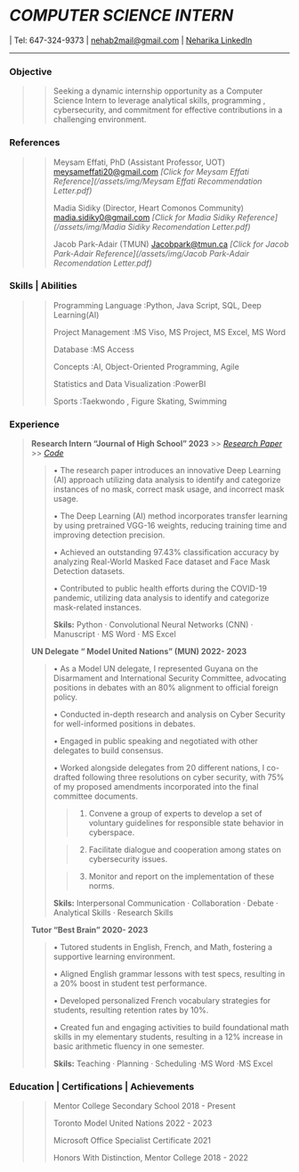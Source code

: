 # _COMPUTER SCIENCE INTERN_
| Tel: 647-324-9373 | nehab2mail@gmail.com | [Neharika LinkedIn](https://www.linkedin.com/in/neharika-boddakayala-99937b284/)

---
### Objective
>> Seeking a dynamic internship opportunity as a Computer Science Intern to leverage analytical skills,
programming , cybersecurity, and commitment for effective contributions in a challenging environment.

### References
 >>  Meysam Effati, PhD (Assistant Professor, UOT)  meysameffati20@gmail.com
 >> *[Click for Meysam Effati Reference](/assets/img/Meysam Effati Recommendation Letter.pdf)*
> >                    
>>  Madia Sidiky (Director, Heart Comonos Community) madia.sidiky0@gmail.com
>> *[Click for Madia Sidiky Reference](/assets/img/Madia Sidiky Recomendation Letter.pdf)*
> >                       
>>  Jacob Park-Adair  (TMUN)                         Jacobpark@tmun.ca
>> *[Click for Jacob Park-Adair Reference](/assets/img/Jacob Park-Adair Recomendation Letter.pdf)*

### Skills | Abilities
 >>  Programming Language  :Python, Java Script, SQL, Deep Learning(AI)
> > 
 >>  Project Management  :MS Viso, MS Project, MS Excel, MS Word
> > 
 >>  Database  :MS Access
> > 
 >>  Concepts  :AI, Object-Oriented Programming, Agile
> > 
 >>  Statistics and Data Visualization  :PowerBI
> > 
 >>  Sports  :Taekwondo , Figure Skating, Swimming  

### Experience
  > **Research Intern  “Journal of High School”              2023**  >> *[Research Paper](/assets/img/Transfer-learning-approach-for-mask-detection-by-using-extended-vgg16.pdf)* >> *[Code](https://github.com/nehab2mail/AI-Deep-Learning-for-Accurate-COVID-19-Face-Mask-Detection)*
   >> •	The research paper introduces an innovative Deep Learning (AI) approach utilizing data analysis 
        to identify and categorize instances of no mask, correct mask usage, and incorrect mask usage.
>   > 
  >>  •	The Deep Learning (AI) method incorporates transfer learning by using pretrained VGG-16 weights, reducing training time and improving detection precision.
>   > 
  >>  •	Achieved an outstanding 97.43% classification accuracy by analyzing Real-World Masked Face dataset and Face Mask Detection datasets.
>   > 
  >>  •	Contributed to public health efforts during the COVID-19 pandemic, utilizing data analysis to  identify and categorize mask-related instances.
> >    >
> >    __Skils:__ Python · Convolutional Neural Networks (CNN) · Manuscript · MS Word · MS Excel
>   >
>   > 
> **UN Delegate   “ Model United Nations”  (MUN)              2022- 2023**
> 
 >>  •	As a Model UN delegate, I represented Guyana on the Disarmament and International Security Committee, advocating positions in debates with an 80% alignment to official foreign policy.
> >  
 >>  •	Conducted in-depth research and analysis on Cyber Security for well-informed positions in debates.
> > 
 >>  •	Engaged in public speaking and negotiated with other delegates to build consensus.
> > 
 >>  •		Worked alongside delegates from 20 different nations, I co-drafted following three resolutions on cyber security, with 75% of my proposed amendments incorporated into the final committee documents.
   > > > 	1) Convene a group of experts to develop a set of voluntary guidelines for responsible state behavior in  cyberspace.
> >    
   > > > 	2) Facilitate dialogue and cooperation among states on cybersecurity issues.
> >    
   > > > 	3) Monitor and report on the implementation of these norms.
> >    
> >    __Skils:__ Interpersonal Communication · Collaboration · Debate · Analytical Skills · Research Skills
>   > 
> **Tutor   “Best Brain”                                  2020- 2023**
> 
 >>  •	Tutored students in English, French, and Math, fostering a supportive learning environment.
> > 
 >>  •	Aligned English grammar lessons with test specs, resulting in a 20% boost in student test performance.
> > 
 >>  •	Developed personalized French vocabulary strategies for students, resulting retention rates by 10%.
> > 
 >>  •	Created fun and engaging activities to build foundational math skills in my elementary students, resulting in a 12% increase in basic arithmetic fluency in one semester.
> >    >
> >    __Skils:__ Teaching · Planning · Scheduling ·MS Word ·MS Excel
>   > 
### Education | Certifications | Achievements
 >>  Mentor College Secondary School                        2018 - Present
> > 
 >>  Toronto Model United Nations                           2022 - 2023
> > 
 >>  Microsoft Office Specialist Certificate                2021
> > 
 >>  Honors With Distinction, Mentor College                2018 - 2022    



